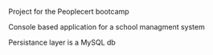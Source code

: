 Project for the Peoplecert bootcamp

Console based application for a school managment system

Persistance layer is a MySQL db
